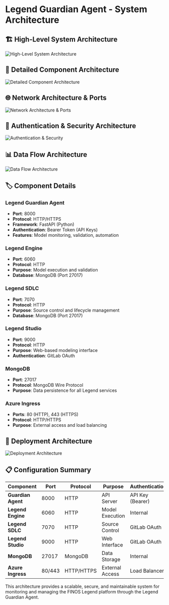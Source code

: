 # Legend Guardian Agent - System Architecture

## 🏗️ **High-Level System Architecture**


![High-Level System Architecture](docs/images/High_Level_System_Architecture.svg)


## 🔌 **Detailed Component Architecture**


![Detailed Component Architecture](docs/images/Detailed_Component_Architecture.svg)


## 🌐 **Network Architecture & Ports**


![Network Architecture & Ports](docs/images/Network_Architecture_and_Ports.svg)


## 🔐 **Authentication & Security Architecture**


![Authentication & Security](docs/images/Authentication_and_Security.svg)


## 📊 **Data Flow Architecture**


![Data Flow Architecture](docs/images/Data_Flow_Architecture.svg)


## 🏷️ **Component Details**

### **Legend Guardian Agent**
- **Port**: 8000
- **Protocol**: HTTP/HTTPS
- **Framework**: FastAPI (Python)
- **Authentication**: Bearer Token (API Keys)
- **Features**: Model monitoring, validation, automation

### **Legend Engine**
- **Port**: 6060
- **Protocol**: HTTP
- **Purpose**: Model execution and validation
- **Database**: MongoDB (Port 27017)

### **Legend SDLC**
- **Port**: 7070
- **Protocol**: HTTP
- **Purpose**: Source control and lifecycle management
- **Database**: MongoDB (Port 27017)

### **Legend Studio**
- **Port**: 9000
- **Protocol**: HTTP
- **Purpose**: Web-based modeling interface
- **Authentication**: GitLab OAuth

### **MongoDB**
- **Port**: 27017
- **Protocol**: MongoDB Wire Protocol
- **Purpose**: Data persistence for all Legend services

### **Azure Ingress**
- **Ports**: 80 (HTTP), 443 (HTTPS)
- **Protocol**: HTTP/HTTPS
- **Purpose**: External access and load balancing

## 🔄 **Deployment Architecture**


![Deployment Architecture](docs/images/Deployment_Architecture.svg)


## 📋 **Configuration Summary**

| Component | Port | Protocol | Purpose | Authentication |
|-----------|------|----------|---------|----------------|
| **Guardian Agent** | 8000 | HTTP | API Server | API Key (Bearer) |
| **Legend Engine** | 6060 | HTTP | Model Execution | Internal |
| **Legend SDLC** | 7070 | HTTP | Source Control | GitLab OAuth |
| **Legend Studio** | 9000 | HTTP | Web Interface | GitLab OAuth |
| **MongoDB** | 27017 | MongoDB | Data Storage | Internal |
| **Azure Ingress** | 80/443 | HTTP/HTTPS | External Access | Load Balancer |

This architecture provides a scalable, secure, and maintainable system for monitoring and managing the FINOS Legend platform through the Legend Guardian Agent.

